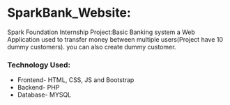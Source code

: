 # SparkBank_Website:
Spark Foundation Internship Project:Basic Banking system a Web Application  used to transfer money between multiple users(Project have 10 dummy customers). you can also create dummy customer.
### Technology Used:
* Frontend- HTML, CSS, JS and Bootstrap
* Backend- PHP
* Database- MYSQL
